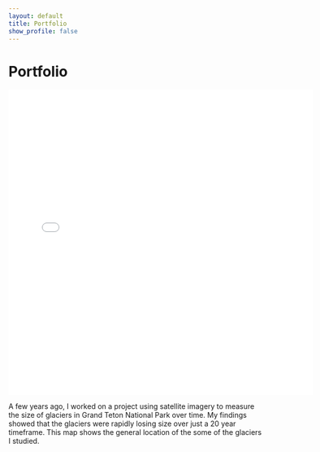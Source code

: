 ```yaml
---
layout: default
title: Portfolio
show_profile: false
---
```


# Portfolio
<div class="map-container">
  <iframe src="/img/glacier.html" width="600" height="600" style="border:0;"></iframe>
  <p>A few years ago, I worked on a project using satellite imagery to measure the size of glaciers in Grand Teton National Park over time. My findings showed that the glaciers were rapidly losing size over just a 20 year timeframe. This map shows the general location of the some of the glaciers I studied.</p>
</div>

